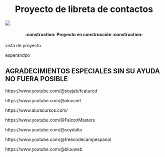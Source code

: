 <h1 align="center"> Proyecto de libreta de contactos </h1>
 <p align="left">
   <img src="https://img.shields.io/badge/STATUS-EN%50DESAROLLO-blue">
   </p>
   <h4 align="center">
:construction: Proyecto en construcción :construction:
</h4>
   <a>vista de proyecto</a>
   <p>esperandpo</a>
   <h2>AGRADECIMIENTOS ESPECIALES SIN SU AYUDA NO FUERA POSIBLE</h2>
   <p>https://www.youtube.com/@soyjab/featured</p>
<p>https://www.youtube.com/@akusnet</p>
<p>https://www.aluracursos.com/</p>
<p>https://www.youtube.com/@FalconMasters</p>
<p>https://www.youtube.com/@soydalto</p>
<p>https://www.youtube.com/@freecodecampespanol</p>
<p>https://www.youtube.com/@bluuweb</p>
